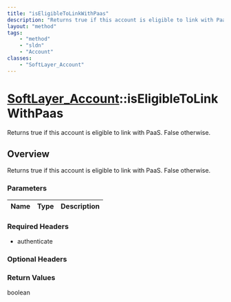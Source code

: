 ```yaml
---
title: "isEligibleToLinkWithPaas"
description: "Returns true if this account is eligible to link with PaaS. False otherwise."
layout: "method"
tags:
    - "method"
    - "sldn"
    - "Account"
classes:
    - "SoftLayer_Account"
---
```

# [SoftLayer_Account](/reference/services/SoftLayer_Account)::isEligibleToLinkWithPaas

Returns true if this account is eligible to link with PaaS. False otherwise. 


## Overview 
Returns true if this account is eligible to link with PaaS. False otherwise. 

### Parameters 
|Name | Type | Description |
| --- | --- | --- |


### Required Headers
* authenticate

### Optional Headers

### Return Values
boolean

